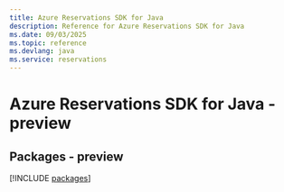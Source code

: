 ```yaml
---
title: Azure Reservations SDK for Java
description: Reference for Azure Reservations SDK for Java
ms.date: 09/03/2025
ms.topic: reference
ms.devlang: java
ms.service: reservations
---
```

# Azure Reservations SDK for Java - preview
## Packages - preview
[!INCLUDE [packages](reservations-index.md)]